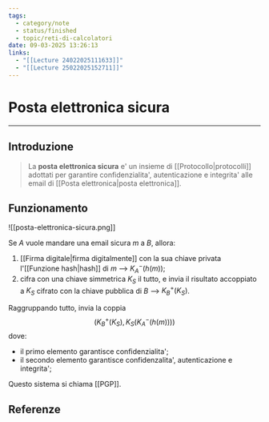 ```yaml
---
tags:
  - category/note
  - status/finished
  - topic/reti-di-calcolatori
date: 09-03-2025 13:26:13
links:
  - "[[Lecture 24022025111633]]"
  - "[[Lecture 25022025152711]]"
---
```

# Posta elettronica sicura
---
## Introduzione
> La **posta elettronica sicura** e' un insieme di [[Protocollo|protocolli]] adottati per garantire confidenzialita', autenticazione e integrita' alle email di [[Posta elettronica|posta elettronica]].

## Funzionamento
![[posta-elettronica-sicura.png]]

Se $A$ vuole mandare una email sicura $m$ a $B$, allora:
1. [[Firma digitale|firma digitalmente]] con la sua chiave privata l'[[Funzione hash|hash]] di $m$ --> $K_{A}^{-}(h(m))$;
2. cifra con una chiave simmetrica $K_{S}$ il tutto, e invia il risultato accoppiato a $K_{S}$ cifrato con la chiave pubblica di $B$ --> $K_{B}^{+}(K_{S})$.

Raggruppando tutto, invia la coppia
$$(K_{B}^{+}(K_{S}), K_{S}(K_{A}^{-}(h(m))))$$
dove:
- il primo elemento garantisce confidenzialita';
- il secondo elemento garantisce confidenzalita', autenticazione e integrita';

Questo sistema si chiama [[PGP]].

## Referenze